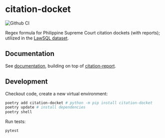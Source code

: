 # citation-docket

![Github CI](https://github.com/justmars/citation-docket/actions/workflows/main.yml/badge.svg)

Regex formula for Philippine Supreme Court citation dockets (with reports); utilized in the [LawSQL dataset](https://lawsql.com).

## Documentation

See [documentation](https://justmars.github.io/citation-docket), building on top of [citation-report](https://justmars.github.io/citation-report).

## Development

Checkout code, create a new virtual environment:

```sh
poetry add citation-docket # python -m pip install citation-docket
poetry update # install dependencies
poetry shell
```

Run tests:

```sh
pytest
```
